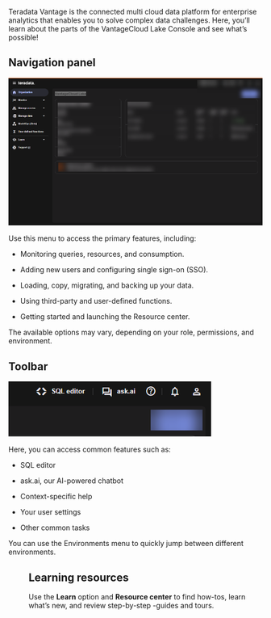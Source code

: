 Teradata Vantage is the connected multi cloud data platform for enterprise analytics that enables you to solve complex data challenges. Here, you’ll learn about the parts of the VantageCloud Lake Console and see what’s possible!

## Navigation panel


![""](Images/yfz1720902842214.png)

Use this menu to access the primary features, including:

-   Monitoring queries, resources, and consumption.


-   Adding new users and configuring single sign-on (SSO).


-   Loading, copy, migrating, and backing up your data.


-   Using third-party and user-defined functions.


-   Getting started and launching the Resource center.


The available options may vary, depending on your role, permissions, and environment.

## Toolbar


![""](Images/vgh1721089931412.png)

Here, you can access common features such as:

-   SQL editor


-   ask.ai, our AI-powered chatbot


-   Context-specific help


-   Your user settings


-   Other common tasks


You can use the Environments menu to quickly jump between different environments.

<menu image>

## Learning resources


Use the **Learn** option and **Resource center** to find how-tos, learn what’s new, and review step-by-step -guides and tours.

